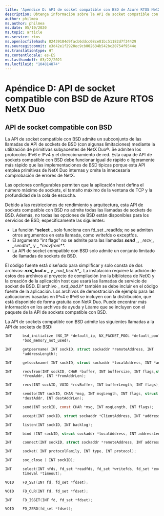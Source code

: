 ```yaml
---
title: 'Apéndice D: API de socket compatible con BSD de Azure RTOS NetX Duo'
description: Obtenga información sobre la API de socket compatible con BSD para IPv4 e IPv6.
author: philmea
ms.author: philmea
ms.date: 05/19/2020
ms.topic: article
ms.service: rtos
ms.openlocfilehash: 82439184d9facb6ddcc08ce81bc51182d7f34429
ms.sourcegitcommit: e3d42e1f2920ec9cb002634b542bc20754f9544e
ms.translationtype: HT
ms.contentlocale: es-ES
ms.lasthandoff: 03/22/2021
ms.locfileid: "104814874"
---
```

# <a name="appendix-d---azure-rtos-netx-duo-bsd-compatible-socket-api"></a>Apéndice D: API de socket compatible con BSD de Azure RTOS NetX Duo

## <a name="bsd-compatible-socket-api"></a>API de socket compatible con BSD 
La API de socket compatible con BSD admite un subconjunto de las llamadas de API de sockets de BSD (con algunas limitaciones) mediante la utilización de primitivas subyacentes de NetX Duo&reg;. Se admiten los protocolos IPv6 e IPv4 y el direccionamiento de red. Esta capa de API de sockets compatible con BSD debe funcionar igual de rápido o ligeramente más rápido que las implementaciones de BSD típicas porque esta API emplea primitivas de NetX Duo internas y omite la innecesaria comprobación de errores de NetX.  

Las opciones configurables permiten que la aplicación host defina el número máximo de sockets, el tamaño máximo de la ventana de TCP y la profundidad de la cola de escucha.

Debido a las restricciones de rendimiento y arquitectura, esta API de sockets compatible con BSD no admite todas las llamadas de sockets de BSD. Además, no todas las opciones de BSD están disponibles para los servicios de BSD, específicamente las siguientes:

  - La función ***select** _ solo funciona con fd_set \_readfds; no se admiten otros argumentos en esta llamada, como writefds o exceptfds.
  - El argumento "int flags" no se admite para las llamadas ***send** _, _*_recv_*_, _*_sendto_*_ y _ *_recvfrom_**. 
  - La API de socket compatible con BSD solo admite un conjunto limitado de llamadas de sockets de BSD.

El código fuente está diseñado para simplificar y solo consta de dos archivos: ***nxd_bsd.c** _ y _*_nxd_bsd.h_*_. La instalación requiere la adición de estos dos archivos al proyecto de compilación (no la biblioteca de NetX) y la creación de la aplicación host que usará las llamadas de servicio de socket de BSD. El archivo _ *_nxd_bsd.h_** también se debe incluir en el código fuente de la aplicación. Los archivos de demostración de ejemplo para las aplicaciones basadas en IPv4 e IPv6 se incluyen con la distribución, que está disponible de forma gratuita con NetX Duo. Puede encontrar más información en los archivos de ayuda y Léame que se incluyen con el paquete de la API de sockets compatible con BSD.

La API de sockets compatible con BSD admite las siguientes llamadas a la API de sockets de BSD:

```c
INT     bsd_initialize (NX_IP *default_ip, NX_PACKET_POOL *default_pool, CHAR
        *bsd_memory_not_used);
```
```c
INT     getpeername( INT sockID, struct sockaddr *remoteAddress, INT
        *addressLength);
```
```c
INT     getsockname( INT sockID, struct sockaddr *localAddress, INT *addressLength);
```
```c
INT     recvfrom(INT sockID, CHAR *buffer, INT buffersize, INT flags,struct sockaddr
        *fromAddr, INT *fromAddrLen);
```
```c        
INT     recv(INT sockID, VOID *rcvBuffer, INT bufferLength, INT flags);
```
```c
INT     sendto(INT sockID, CHAR *msg, INT msgLength, INT flags, struct sockaddr
        *destAddr, INT destAddrLen);
```
```c        
INT     send(INT sockID, const CHAR *msg, INT msgLength, INT flags);
```
```c
INT     accept(INT sockID, struct sockaddr *ClientAddress, INT *addressLength);
```
```c
INT     listen(INT sockID, INT backlog);
```
```c
INT     bind (INT sockID, struct sockaddr *localAddress, INT addressLength);
```
```c
INT     connect(INT sockID, struct sockaddr *remoteAddress, INT addressLength);
```
```c
INT     socket( INT protocolFamily, INT type, INT protocol);
```
```c
INT     soc_close ( INT sockID);
```
```c
INT     select(INT nfds, fd_set *readfds, fd_set *writefds, fd_set *exceptfds, struct
        timeval *timeout);
```
```c
VOID    FD_SET(INT fd, fd_set *fdset);
```
```c
VOID    FD_CLR(INT fd, fd_set *fdset);
```
```c
INT     FD_ISSET(INT fd, fd_set *fdset);
```
```c
VOID    FD_ZERO(fd_set *fdset);
```